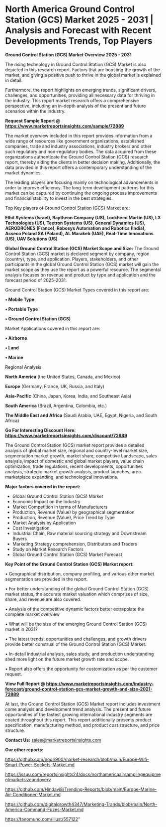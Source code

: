 # North America Ground Control Station (GCS) Market 2025 - 2031 | Analysis and Forecast with Recent Developments Trends, Top Players

<Strong> Ground Control Station (GCS) Market Overview 2025 - 2031</strong>

The rising technology in Ground Control Station (GCS) Market is also depicted in this research report. Factors that are boosting the growth of the market, and giving a positive push to thrive in the global market is explained in detail.

Furthermore, the report highlights on emerging trends, significant drivers, challenges, and opportunities, providing all necessary data for thriving in the industry. This report market research offers a comprehensive perspective, including an in-depth analysis of the present and future scenarios within the industry.

<strong>Request Sample Report @ <a href=https://www.marketreportsinsights.com/sample/72889>https://www.marketreportsinsights.com/sample/72889</a></strong>

The market overview included in this report provides information from a wide range of resources like government organizations, established companies, trade and industry associations, industry brokers and other such regulatory and non-regulatory bodies. The data acquired from these organizations authenticate the Ground Control Station (GCS) research report, thereby aiding the clients in better decision making. Additionally, the data provided in this report offers a contemporary understanding of the market dynamics.

The leading players are focusing mainly on technological advancements in order to improve efficiency. The long-term development patterns for this market can be captured by continuing the ongoing process improvements and financial stability to invest in the best strategies.

Top Key players of Ground Control Station (GCS) Market are:

<strong>Elbit Systems (Israel), Raytheon Company (US), Lockheed Martin (US), L3 Technologies (US), Textron Systems (US), General Dynamics (US), AERODRONES (France), Robosys Automation and Robotics (India), Asseco Poland SA (Poland), AL Marakeb (UAE), Real-Time Innovations (US), UAV Solutions (US)</strong>

<strong><b>Global Ground Control Station (GCS) Market Scope and Size:</b></strong>
The Ground Control Station (GCS) market is declared segment by company, region (country), type, and application. Players, stakeholders, and other participants in the global Ground Control Station (GCS) market will gain the market scope as they use the report as a powerful resource. The segmental analysis focuses on revenue and product by type and application and the forecast period of 2025-2031.

Ground Control Station (GCS) Market Types covered in this report are:

<strong>• Mobile Type

• Portable Type

• Ground Control Station (GCS)</strong>

Market Applications covered in this report are:

<strong>• Airborne

• Land

• Marine</strong> 

Regional Analysis

<strong>North America</strong> (the United States, Canada, and Mexico)

<strong>Europe</strong> (Germany, France, UK, Russia, and Italy)

<strong>Asia-Pacific</strong> (China, Japan, Korea, India, and Southeast Asia)

<strong>South America</strong> (Brazil, Argentina, Colombia, etc.)

<strong>The Middle East and Africa</strong> (Saudi Arabia, UAE, Egypt, Nigeria, and South Africa)

<strong>Go For Interesting Discount Here: <a href=https://www.marketreportsinsights.com/discount/72889>https://www.marketreportsinsights.com/discount/72889</a></strong>

The Ground Control Station (GCS) market report provides a detailed analysis of global market size, regional and country-level market size, segmentation market growth, market share, competitive Landscape, sales analysis, impact of domestic and global market players, value chain optimization, trade regulations, recent developments, opportunities analysis, strategic market growth analysis, product launches, area marketplace expanding, and technological innovations.

<strong><b>Major factors covered in the report:</b></strong>
<ul>
  <li>Global Ground Control Station (GCS) Market </li>
  <li>Economic Impact on the Industry</li>
  <li>Market Competition in terms of Manufacturers</li>
  <li>Production, Revenue (Value) by geographical segmentation</li>
  <li>Production, Revenue (Value), Price Trend by Type</li>
  <li>Market Analysis by Application</li>
  <li>Cost Investigation</li>
  <li>Industrial Chain, Raw material sourcing strategy and Downstream Buyers</li>
  <li>Marketing Strategy comprehension, Distributors and Traders</li>
  <li>Study on Market Research Factors</li>
  <li>Global Ground Control Station (GCS) Market Forecast</li>
</ul>

<strong><b>Key Point of the Ground Control Station (GCS) Market report:</b></strong>

• Geographical distribution, company profiling, and various other market segmentation are provided in the report.

• For better understanding of the global Ground Control Station (GCS) market status, the accurate market valuation which comprises of size, share, and revenue are also covered.

• Analysis of the competitive dynamic factors better extrapolate the complete market overview

• What will be the size of the emerging Ground Control Station (GCS) market in 2031?

• The latest trends, opportunities and challenges, and growth drivers provide better construal of the Ground Control Station (GCS) Market.

• In-detail industrial analysis, sales study, and production understanding shed more light on the future market growth rate and scope.

• Report also offers the opportunity for customization as per the customer request.

<strong><b>View Full Report @ <a href=https://www.marketreportsinsights.com/industry-forecast/ground-control-station-gcs-market-growth-and-size-2021-72889>https://www.marketreportsinsights.com/industry-forecast/ground-control-station-gcs-market-growth-and-size-2021-72889</a></b></strong>


At last, the Ground Control Station (GCS) Market report includes investment come analysis and development trend analysis. The present and future opportunities of the fastest growing international industry segments are coated throughout this report. This report additionally presents product specification, manufacturing method, and product cost structure, and price structure.

<strong>Contact Us:</strong>
sales@marketreportsinsights.com

<strong>Our other reports:</strong>

<a href=https://github.com/noori900/market-research/blob/main/Europe-Wifi-Smart-Power-Sockets-Market.md>https://github.com/noori900/market-research/blob/main/Europe-Wifi-Smart-Power-Sockets-Market.md</a>

<a href=https://issuu.com/reportsinsights24/docs/northamericaairsamplingequipmentmarketsizeandoverv>https://issuu.com/reportsinsights24/docs/northamericaairsamplingequipmentmarketsizeandoverv</a>

<a href=https://github.com/Hindavi8/Trending-Reports/blob/main/Europe-Marine-Air-Conditioner-Market.md>https://github.com/Hindavi8/Trending-Reports/blob/main/Europe-Marine-Air-Conditioner-Market.md</a>

<a href=https://github.com/digitalgrowth4347/Marketing-Trands/blob/main/North-America-Command-Fuzes-Market.md>https://github.com/digitalgrowth4347/Marketing-Trands/blob/main/North-America-Command-Fuzes-Market.md</a>

<a href=https://tanomuno.com/illust/557122>https://tanomuno.com/illust/557122</a>"
